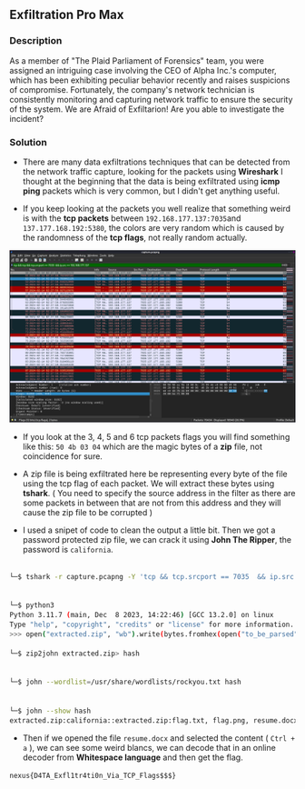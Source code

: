 ## Exfiltration Pro Max

### Description

As a member of "The Plaid Parliament of Forensics" team, you were assigned an intriguing case involving the CEO of Alpha Inc.'s computer, which has been exhibiting peculiar behavior recently and raises suspicions of compromise. Fortunately, the company's network technician is consistently monitoring and capturing network traffic to ensure the security of the system. We are Afraid of Exfiltarion! Are you able to investigate the incident?

### Solution

- There are many data exfiltrations techniques that can be detected from the network traffic capture, looking for the packets using **Wireshark** I thought at the beginning that the data is being exfiltrated using **icmp ping** packets which is very common, but I didn't get anything useful.

- If you keep looking at the packets you well realize that something weird is with the **tcp packets** between `192.168.177.137:7035`and `137.177.168.192:5380`, the colors are very random which is caused by the randomness of the **tcp flags**, not really random actually.

!["tcp flow"](tcp.png)

- If you look at the 3, 4, 5 and 6 tcp packets flags you will find something like this: `50 4b 03 04` which are the magic bytes of a **zip** file, not coincidence for sure.

- A zip file is being exfiltrated here be representing every byte of the file using the tcp flag of each packet. We will extract these bytes using **tshark**. ( You need to specify the source address in the filter as there are some packets in between that are not from this address and they will cause the zip file to be corrupted )

- I used a snipet of code to clean the output a little bit. Then we got a password protected zip file, we can crack it using **John The Ripper**, the password is `california`.

```sh

└─$ tshark -r capture.pcapng -Y 'tcp && tcp.srcport == 7035  && ip.src == 192.168.177.137 && frame.number > 51' -T fields -e "tcp.flags" > to_be_parsed


└─$ python3         
Python 3.11.7 (main, Dec  8 2023, 14:22:46) [GCC 13.2.0] on linux
Type "help", "copyright", "credits" or "license" for more information.
>>> open("extracted.zip", "wb").write(bytes.fromhex(open("to_be_parsed", "r").read().replace("0x00", "").replace("\n", "")))

└─$ zip2john extracted.zip> hash


└─$ john --wordlist=/usr/share/wordlists/rockyou.txt hash


└─$ john --show hash                                     
extracted.zip:california::extracted.zip:flag.txt, flag.png, resume.docx:extracted.zip

```

- Then if we opened the file `resume.docx` and selected the content ( `Ctrl + a` ), we can see some weird blancs, we can decode that in an online decoder from **Whitespace language** and then get the flag.

`nexus{D4TA_Exfl1tr4ti0n_Via_TCP_Flags$$$}`



